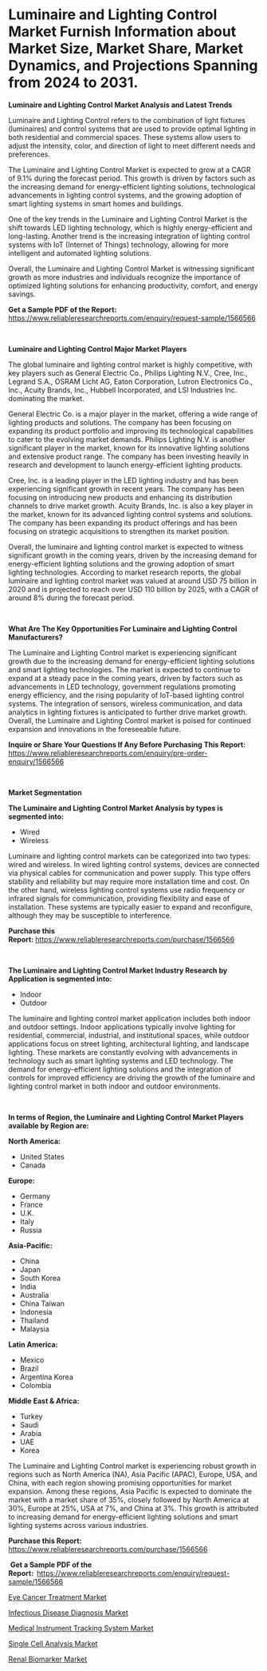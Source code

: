<p><h1>Luminaire and Lighting Control Market Furnish Information about Market Size, Market Share, Market Dynamics, and Projections Spanning from 2024 to 2031.</h1></p><p><strong>Luminaire and Lighting Control Market Analysis and Latest Trends</strong></p>
<p><p>Luminaire and Lighting Control refers to the combination of light fixtures (luminaires) and control systems that are used to provide optimal lighting in both residential and commercial spaces. These systems allow users to adjust the intensity, color, and direction of light to meet different needs and preferences.</p><p>The Luminaire and Lighting Control Market is expected to grow at a CAGR of 9.1% during the forecast period. This growth is driven by factors such as the increasing demand for energy-efficient lighting solutions, technological advancements in lighting control systems, and the growing adoption of smart lighting systems in smart homes and buildings.</p><p>One of the key trends in the Luminaire and Lighting Control Market is the shift towards LED lighting technology, which is highly energy-efficient and long-lasting. Another trend is the increasing integration of lighting control systems with IoT (Internet of Things) technology, allowing for more intelligent and automated lighting solutions.</p><p>Overall, the Luminaire and Lighting Control Market is witnessing significant growth as more industries and individuals recognize the importance of optimized lighting solutions for enhancing productivity, comfort, and energy savings.</p></p>
<p><strong>Get a Sample PDF of the Report:&nbsp;</strong> <a href="https://www.reliableresearchreports.com/enquiry/request-sample/1566566">https://www.reliableresearchreports.com/enquiry/request-sample/1566566</a></p>
<p>&nbsp;</p>
<p><strong>Luminaire and Lighting Control Major Market Players</strong></p>
<p><p>The global luminaire and lighting control market is highly competitive, with key players such as General Electric Co., Philips Lighting N.V., Cree, Inc., Legrand S.A., OSRAM Licht AG, Eaton Corporation, Lutron Electronics Co., Inc., Acuity Brands, Inc., Hubbell Incorporated, and LSI Industries Inc. dominating the market.</p><p>General Electric Co. is a major player in the market, offering a wide range of lighting products and solutions. The company has been focusing on expanding its product portfolio and improving its technological capabilities to cater to the evolving market demands. Philips Lighting N.V. is another significant player in the market, known for its innovative lighting solutions and extensive product range. The company has been investing heavily in research and development to launch energy-efficient lighting products.</p><p>Cree, Inc. is a leading player in the LED lighting industry and has been experiencing significant growth in recent years. The company has been focusing on introducing new products and enhancing its distribution channels to drive market growth. Acuity Brands, Inc. is also a key player in the market, known for its advanced lighting control systems and solutions. The company has been expanding its product offerings and has been focusing on strategic acquisitions to strengthen its market position.</p><p>Overall, the luminaire and lighting control market is expected to witness significant growth in the coming years, driven by the increasing demand for energy-efficient lighting solutions and the growing adoption of smart lighting technologies. According to market research reports, the global luminaire and lighting control market was valued at around USD 75 billion in 2020 and is projected to reach over USD 110 billion by 2025, with a CAGR of around 8% during the forecast period.</p></p>
<p>&nbsp;</p>
<p><strong>What Are The Key Opportunities For Luminaire and Lighting Control Manufacturers?</strong></p>
<p><p>The Luminaire and Lighting Control market is experiencing significant growth due to the increasing demand for energy-efficient lighting solutions and smart lighting technologies. The market is expected to continue to expand at a steady pace in the coming years, driven by factors such as advancements in LED technology, government regulations promoting energy efficiency, and the rising popularity of IoT-based lighting control systems. The integration of sensors, wireless communication, and data analytics in lighting fixtures is anticipated to further drive market growth. Overall, the Luminaire and Lighting Control market is poised for continued expansion and innovations in the foreseeable future.</p></p>
<p><strong>Inquire or Share Your Questions If Any Before Purchasing This Report:</strong> <a href="https://www.reliableresearchreports.com/enquiry/pre-order-enquiry/1566566">https://www.reliableresearchreports.com/enquiry/pre-order-enquiry/1566566</a></p>
<p>&nbsp;</p>
<p><strong>Market Segmentation</strong></p>
<p><strong>The Luminaire and Lighting Control Market Analysis by types is segmented into:</strong></p>
<p><ul><li>Wired</li><li>Wireless</li></ul></p>
<p><p>Luminaire and lighting control markets can be categorized into two types: wired and wireless. In wired lighting control systems, devices are connected via physical cables for communication and power supply. This type offers stability and reliability but may require more installation time and cost. On the other hand, wireless lighting control systems use radio frequency or infrared signals for communication, providing flexibility and ease of installation. These systems are typically easier to expand and reconfigure, although they may be susceptible to interference.</p></p>
<p><strong>Purchase this Report:&nbsp;</strong><a href="https://www.reliableresearchreports.com/purchase/1566566">https://www.reliableresearchreports.com/purchase/1566566</a></p>
<p>&nbsp;</p>
<p><strong>The Luminaire and Lighting Control Market Industry Research by Application is segmented into:</strong></p>
<p><ul><li>Indoor</li><li>Outdoor</li></ul></p>
<p><p>The luminaire and lighting control market application includes both indoor and outdoor settings. Indoor applications typically involve lighting for residential, commercial, industrial, and institutional spaces, while outdoor applications focus on street lighting, architectural lighting, and landscape lighting. These markets are constantly evolving with advancements in technology such as smart lighting systems and LED technology. The demand for energy-efficient lighting solutions and the integration of controls for improved efficiency are driving the growth of the luminaire and lighting control market in both indoor and outdoor environments.</p></p>
<p>&nbsp;</p>
<p><strong>In terms of Region, the Luminaire and Lighting Control Market Players available by Region are:</strong></p>
<p>
    <p> <strong> North America: </strong>
        <ul>
            <li>United States</li>
            <li>Canada</li>
        </ul>
        </p> 
    <p> <strong> Europe: </strong>
        <ul>
            <li>Germany</li>
            <li>France</li>
            <li>U.K.</li>
            <li>Italy</li>
            <li>Russia</li>
        </ul>
        </p> 
    <p> <strong> Asia-Pacific: </strong>
        <ul>
            <li>China</li>
            <li>Japan</li>
            <li>South Korea</li>
            <li>India</li>
            <li>Australia</li>
            <li>China Taiwan</li>
            <li>Indonesia</li>
            <li>Thailand</li>
            <li>Malaysia</li>
        </ul>
        </p> 
    <p> <strong> Latin America: </strong>
        <ul>
            <li>Mexico</li>
            <li>Brazil</li>
            <li>Argentina Korea</li>
            <li>Colombia</li>
        </ul>
        </p> 
    <p> <strong> Middle East & Africa: </strong>
        <ul>
            <li>Turkey</li>
            <li>Saudi</li>
            <li>Arabia</li>
            <li>UAE</li>
            <li>Korea</li>
        </ul>
    </p>
    </p>
<p><p>The Luminaire and Lighting Control market is experiencing robust growth in regions such as North America (NA), Asia Pacific (APAC), Europe, USA, and China, with each region showing promising opportunities for market expansion. Among these regions, Asia Pacific is expected to dominate the market with a market share of 35%, closely followed by North America at 30%, Europe at 25%, USA at 7%, and China at 3%. This growth is attributed to increasing demand for energy-efficient lighting solutions and smart lighting systems across various industries.</p></p>
<p><strong>Purchase this Report: </strong><a href="https://www.reliableresearchreports.com/purchase/1566566">https://www.reliableresearchreports.com/purchase/1566566</a></p>
<p>&nbsp;<strong>Get a Sample PDF of the Report:&nbsp;&nbsp;</strong><a href="https://www.reliableresearchreports.com/enquiry/request-sample/1566566">https://www.reliableresearchreports.com/enquiry/request-sample/1566566</a></p>
<p><strong></strong></p>
<p><p><a href="https://medium.com/@scotpurdy654/eye-cancer-treatment-market-size-cagr-trends-2024-2030-cd45cb0e9296">Eye Cancer Treatment Market</a></p><p><a href="https://medium.com/@scotpurdy654/infectious-disease-diagnosis-market-exploring-market-share-market-trends-and-future-growth-60bbc9c00440">Infectious Disease Diagnosis Market</a></p><p><a href="https://medium.com/@scotpurdy654/decoding-medical-instrument-tracking-system-market-metrics-market-share-trends-and-growth-d54dd2178fe8">Medical Instrument Tracking System Market</a></p><p><a href="https://medium.com/p/34626a3a46a5/edit">Single Cell Analysis Market</a></p><p><a href="https://medium.com/@scotpurdy654/analyzing-renal-biomarker-market-global-industry-perspective-and-forecast-2024-to-2031-a3d5f727ef34">Renal Biomarker Market</a></p></p>